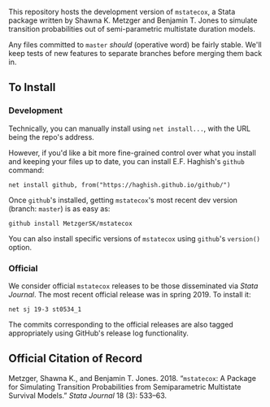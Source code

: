 This repository hosts the development version of `mstatecox`, a Stata package written by Shawna K. Metzger and Benjamin T. Jones to simulate transition probabilities out of semi-parametric multistate duration models.

Any files committed to `master` _should_ (operative word) be fairly stable.  We'll keep tests of new features to separate branches before merging them back in.

## To Install
### Development
Technically, you can manually install using `net install...`, with the URL being the repo's address.

However, if you'd like a bit more fine-grained control over what you install and keeping your files up to date, you can install E.F. Haghish's `github` command:
```{stata}
net install github, from("https://haghish.github.io/github/")
```

Once `github`'s installed, getting `mstatecox`'s most recent dev version (branch: `master`) is as easy as:

```{stata}
github install MetzgerSK/mstatecox
```

You can also install specific versions of `mstatecox` using `github`'s `version()` option.

### Official
We consider official `mstatecox` releases to be those disseminated via _Stata Journal_.  The most recent official release was in spring 2019.  To install it:

```{stata}
net sj 19-3 st0534_1
```
The commits corresponding to the official releases are also tagged appropriately using GitHub's release log functionality.

## Official Citation of Record
Metzger, Shawna K., and Benjamin T. Jones.  2018.  “`mstatecox`: A Package for Simulating Transition Probabilities from Semiparametric Multistate Survival Models.”  _Stata Journal_ 18 (3): 533–63.
